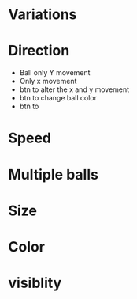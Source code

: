 # Variations


# Direction
- Ball only Y movement
- Only x movement
- btn to alter the x and y movement
- btn to change ball color
- btn to 

# Speed



# Multiple balls


# Size



# Color



# visiblity

